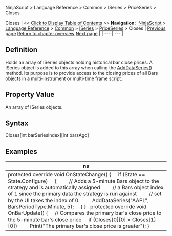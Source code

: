 ﻿
NinjaScript > Language Reference > Common > ISeries<T> > PriceSeries<double> > Closes

Closes
| << [Click to Display Table of Contents](closes.md) >> **Navigation:**     [NinjaScript](ninjascript.md) > [Language Reference](language_reference_wip.md) > [Common](common.md) > [ISeries<T>](iseriest.md) > [PriceSeries<double>](priceseries.md) > Closes | [Previous page](close.md) [Return to chapter overview](priceseries.md) [Next page](high.md) |
| --- | --- |
## Definition
Holds an array of ISeries<double> objects holding historical bar close prices. A ISeries<double> object is added to this array when calling the [AddDataSeries()](adddataseries.md) method. Its purpose is to provide access to the closing prices of all Bars objects in a multi-instrument or multi-time frame script. 
 
## Property Value
An array of ISeries<double> objects.
 
## Syntax
Closes[int barSeriesIndex][int barsAgo]
 
## 
## Examples
| ns |
| --- |
| protected override void OnStateChange() {      if (State == State.Configure)      {          // Adds a 5-minute Bars object to the strategy and is automatically assigned          // a Bars object index of 1 since the primary data the strategy is run against          // set by the UI takes the index of 0.          AddDataSeries("AAPL", BarsPeriodType.Minute, 5);      } }   protected override void OnBarUpdate() {       // Compares the primary bar's close price to the 5-minute bar's close price      if (Closes[0][0] > Closes[1][0])          Print("The primary bar's close price is greater"); } |
